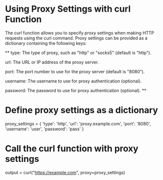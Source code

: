 # Using Proxy Settings with curl Function

The curl function allows you to specify proxy settings when making HTTP requests using the curl command. Proxy settings
can be provided as a dictionary containing the following keys:

** type: The type of proxy, such as "http" or "socks5" (default is "http").

url: The URL or IP address of the proxy server.

port: The port number to use for the proxy server (default is "8080").

username: The username to use for proxy authentication (optional).

password: The password to use for proxy authentication (optional). **

# Define proxy settings as a dictionary

proxy_settings = {
'type': 'http',
'url': 'proxy.example.com',
'port': '8080',
'username': 'user',
'password': 'pass'
}

# Call the curl function with proxy settings

output = curl("https://example.com", proxy=proxy_settings)
